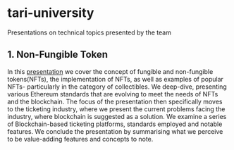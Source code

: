 # tari-university
Presentations on technical topics presented by the team

## 1. Non-Fungible Token
In this [presentation](https://gitpitch.com/tari-labs/tari-university/master?p=nft-landscape-1#/) we cover the concept of fungible and non-fungible tokens(NFTs), the implementation of NFTs, as well as examples of popular NFTs- particularly in the category of collectibles. We deep-dive, presenting various Ethereum standards that are evolving to meet the needs of NFTs and the blockchain. The focus of the presentation then specifically moves to the ticketing industry, where we present the current problems facing the industry, where blockchain is suggested as a solution. We examine a series of Blockchain-based ticketing platforms, standards employed and notable features. We conclude the presentation by summarising what we perceive to be value-adding features and concepts to note. 


